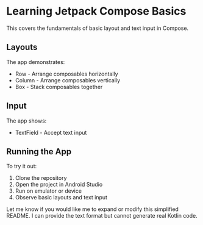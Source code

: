 # Learning Jetpack Compose Basics

This covers the fundamentals of basic layout and text input in Compose.

## Layouts

The app demonstrates:

- Row - Arrange composables horizontally 
- Column - Arrange composables vertically
- Box - Stack composables together

## Input

The app shows: 

- TextField - Accept text input

## Running the App

To try it out:

1. Clone the repository
2. Open the project in Android Studio
3. Run on emulator or device
4. Observe basic layouts and text input

Let me know if you would like me to expand or modify this simplified README. I can provide the text format but cannot generate real Kotlin code.
